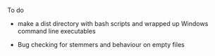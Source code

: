To do

  * make a dist directory with bash scripts and wrapped up Windows command
    line executables

  * Bug checking for stemmers and behaviour on empty files


  